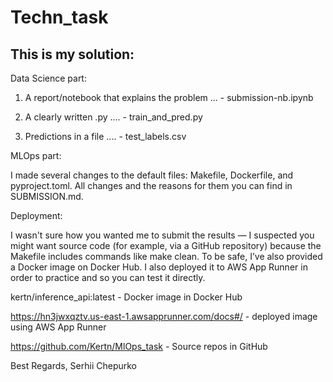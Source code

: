 # Techn_task


## This is my solution:


Data Science part:

1. A report/notebook that explains the problem ... - submission-nb.ipynb

2. A clearly written .py .... - train_and_pred.py

3. Predictions in a file .... - test_labels.csv



MLOps part:

I made several changes to the default files: Makefile, Dockerfile, and pyproject.toml. All changes and the reasons for them you can find in SUBMISSION.md.

Deployment:

I wasn't sure how you wanted me to submit the results — I suspected you might want source code (for example, via a GitHub repository) because the Makefile includes commands like make clean. To be safe, I’ve also provided a Docker image on Docker Hub. I also deployed it to AWS App Runner in order to practice and so you can test it directly.

kertn/inference_api:latest - Docker image in Docker Hub

https://hn3jwxqztv.us-east-1.awsapprunner.com/docs#/  - deployed image using AWS App Runner

https://github.com/Kertn/MlOps_task - Source repos in GitHub



Best Regards,
Serhii Chepurko
